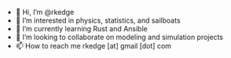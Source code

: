 - 👋 Hi, I’m @rkedge
- 👀 I’m interested in physics, statistics, and sailboats
- 🌱 I’m currently learning Rust and Ansible
- 💞️ I’m looking to collaborate on modeling and simulation projects
- 📫 How to reach me rkedge [at] gmail [dot] com

<!---
rkedge/rkedge is a ✨ special ✨ repository because its `README.md` (this file) appears on your GitHub profile.
You can click the Preview link to take a look at your changes.
--->

